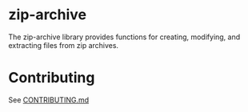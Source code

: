 zip-archive
===========

The zip-archive library provides functions for creating, modifying, and
extracting files from zip archives.

# Contributing

See [CONTRIBUTING.md](CONTRIBUTING.md)
